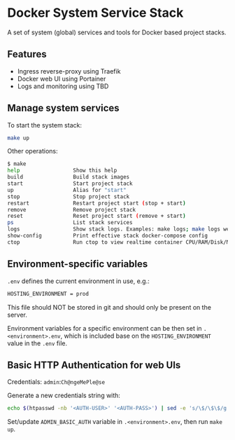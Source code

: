 # Docker System Service Stack 

A set of system (global) services and tools for Docker based project stacks.


## Features

- Ingress reverse-proxy using Traefik
- Docker web UI using Portainer
- Logs and monitoring using TBD


## Manage system services

To start the system stack:

```bash
make up
```

Other operations:

```bash
$ make
help                 Show this help
build                Build stack images
start                Start project stack
up                   Alias for "start"
stop                 Stop project stack
restart              Restart project start (stop + start)
remove               Remove project stack
reset                Reset project start (remove + start)
ps                   List stack services
logs                 Show stack logs. Examples: make logs; make logs web
show-config          Print effective stack docker-compose config
ctop                 Run ctop to view realtime container CPU/RAM/Disk/Network stats and logs
```


## Environment-specific variables

`.env` defines the current environment in use, e.g.:


```bash
HOSTING_ENVIRONMENT = prod
```

This file should NOT be stored in git and should only be present on the server.

Environment variables for a specific environment can be then set in `.<environment>.env`, which is included base on the
`HOSTING_ENVIRONMENT` value in the `.env` file.


## Basic HTTP Authentication for web UIs

Credentials: `admin`:`Ch@ngeMePle@se`

Generate a new credentials string with:

```bash
echo $(htpasswd -nb '<AUTH-USER>' '<AUTH-PASS>') | sed -e 's/\$/\$\$/g'
```

Set/update `ADMIN_BASIC_AUTH` variable in `.<environment>.env`, then run `make up`.
